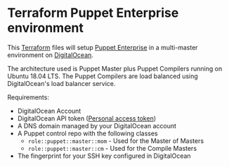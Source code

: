# Terraform Puppet Enterprise environment

This [Terraform](https://terraform.io/) files will setup [Puppet Enterprise](https://puppet.com/) in a multi-master environment on [DigitalOcean](https://digitalocean.com/).

The architecture used is Puppet Master plus Puppet Compilers running on Ubuntu 18.04 LTS. The Puppet Compilers are load balanced using DigitalOcean's load balancer service.

Requirements:

- DigitalOcean Account
- DigitalOcean API token ([Personal access token](https://cloud.digitalocean.com/settings/api/tokens))
- A DNS domain managed by your DigitalOcean account
- A Puppet control repo with the following classes
  - `role::puppet::master::mom` - Used for the Master of Masters
  - `role::puppet::master::cm` -  Used for the Compile Masters
- The fingerprint for your SSH key configured in DigitalOcean
